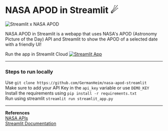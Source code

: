 # NASA APOD in Streamlit ☄
![Streamlit x NASA APOD](https://i.imgur.com/GiPHrVq.png)

NASA APOD in Streamlit is a webapp that uses NASA's APOD (Astronomy Picture of the Day) API and Streamlit to show the APOD of a selected date with a friendly UI!

Run the app in Streamlit Cloud
[![Streamlit App](https://static.streamlit.io/badges/streamlit_badge_black_white.svg)](https://share.streamlit.io/germanheim/nasa-apod-streamlit/main)

---
### Steps to run locally
Use `git clone https://github.com/GermanHeim/nasa-apod-streamlit`<br>
Make sure to add your API Key in the `api_key` variable or use `DEMO_KEY`<br>
Install the requirements using `pip install -r requirements.txt`<br>
Run using streamlit  `streamlit run streamlit_app.py`

---
**References**<br>
[NASA APIs](https://api.nasa.gov/)<br>
[Streamlit Documentation](https://docs.streamlit.io/)
